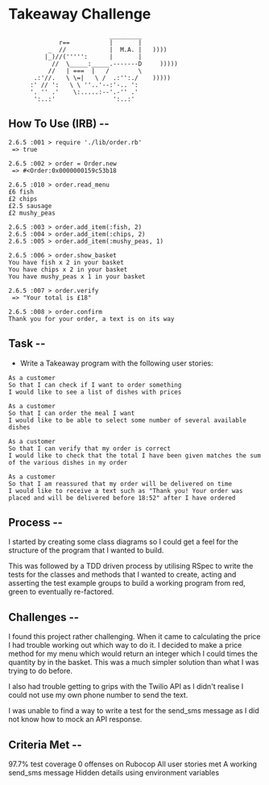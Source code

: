 Takeaway Challenge
==================
```
                            _________
              r==           |       |
           _  //            |  M.A. |   ))))
          |_)//(''''':      |       |
            //  \_____:_____.-------D     )))))
           //   | ===  |   /        \
       .:'//.   \ \=|   \ /  .:'':./    )))))
      :' // ':   \ \ ''..'--:'-.. ':
      '. '' .'    \:.....:--'.-'' .'
       ':..:'                ':..:'

 ```

How To Use (IRB) --
-----

```
2.6.5 :001 > require './lib/order.rb'
 => true 

2.6.5 :002 > order = Order.new
 => #<Order:0x0000000159c53b18

2.6.5 :010 > order.read_menu
£6 fish
£2 chips
£2.5 sausage
£2 mushy_peas

2.6.5 :003 > order.add_item(:fish, 2)
2.6.5 :004 > order.add_item(:chips, 2)
2.6.5 :005 > order.add_item(:mushy_peas, 1)

2.6.5 :006 > order.show_basket
You have fish x 2 in your basket
You have chips x 2 in your basket
You have mushy_peas x 1 in your basket

2.6.5 :007 > order.verify
 => "Your total is £18" 

2.6.5 :008 > order.confirm
Thank you for your order, a text is on its way
```


Task -- 
-----
* Write a Takeaway program with the following user stories:

```
As a customer
So that I can check if I want to order something
I would like to see a list of dishes with prices

As a customer
So that I can order the meal I want
I would like to be able to select some number of several available dishes

As a customer
So that I can verify that my order is correct
I would like to check that the total I have been given matches the sum of the various dishes in my order

As a customer
So that I am reassured that my order will be delivered on time
I would like to receive a text such as "Thank you! Your order was placed and will be delivered before 18:52" after I have ordered
```

Process -- 
-----
I started by creating some class diagrams so I could get a feel for the structure of the program that I wanted to build.

This was followed by a TDD driven process by utilising RSpec to write the tests for the classes and methods that I wanted to create, acting and asserting the test example groups to build a working program from red, green to eventually re-factored.

Challenges -- 
-----
I found this project rather challenging. When it came to calculating the price I had trouble working out which way to do it. I decided to make a price method for my menu which would return an integer which I could times the quantity by in the basket. This was a much simpler solution than what I was trying to do before.

I also had trouble getting to grips with the Twilio API as I didn't realise I could not use my own phone number to send the text.

I was unable to find a way to write a test for the send_sms message as I did not know how to mock an API response.

Criteria Met -- 
-----
97.7% test coverage
0 offenses on Rubocop
All user stories met
A working send_sms message
Hidden details using environment variables


